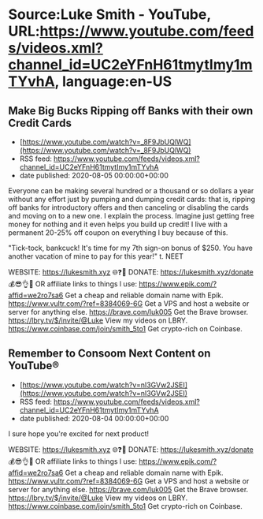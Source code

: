 # Source:Luke Smith - YouTube, URL:https://www.youtube.com/feeds/videos.xml?channel_id=UC2eYFnH61tmytImy1mTYvhA, language:en-US

## Make Big Bucks Ripping off Banks with their own Credit Cards
 - [https://www.youtube.com/watch?v=_8F9JbUQlWQ](https://www.youtube.com/watch?v=_8F9JbUQlWQ)
 - RSS feed: https://www.youtube.com/feeds/videos.xml?channel_id=UC2eYFnH61tmytImy1mTYvhA
 - date published: 2020-08-05 00:00:00+00:00

Everyone can be making several hundred or a thousand or so dollars a year without any effort just by pumping and dumping credit cards: that is, ripping off banks for introductory offers and then canceling or disabling the cards and moving on to a new one. I explain the process. Imagine just getting free money for nothing and it even helps you build up credit! I live with a permanent 20-25% off coupon on everything I buy because of this. 

"Tick-tock, bankcuck! It's time for my 7th sign-on bonus of $250. You have another vacation of mine to pay for this year!" t. NEET

WEBSITE: https://lukesmith.xyz 🌐❓🔎
DONATE: https://lukesmith.xyz/donate 💰😎👌💯
OR affiliate links to things l use:
https://www.epik.com/?affid=we2ro7sa6 Get a cheap and reliable domain name with Epik.
https://www.vultr.com/?ref=8384069-6G Get a VPS and host a website or server for anything else.
https://brave.com/luk005 Get the Brave browser.
https://lbry.tv/$/invite/@Luke View my videos on LBRY.
https://www.coinbase.com/join/smith_5to1 Get crypto-rich on Coinbase.

## Remember to Consoom Next Content on YouTube®️
 - [https://www.youtube.com/watch?v=nI3GVw2JSEI](https://www.youtube.com/watch?v=nI3GVw2JSEI)
 - RSS feed: https://www.youtube.com/feeds/videos.xml?channel_id=UC2eYFnH61tmytImy1mTYvhA
 - date published: 2020-08-04 00:00:00+00:00

I sure hope you're excited for next product!

WEBSITE: https://lukesmith.xyz 🌐❓🔎
DONATE: https://lukesmith.xyz/donate 💰😎👌💯
OR affiliate links to things l use:
https://www.epik.com/?affid=we2ro7sa6 Get a cheap and reliable domain name with Epik.
https://www.vultr.com/?ref=8384069-6G Get a VPS and host a website or server for anything else.
https://brave.com/luk005 Get the Brave browser.
https://lbry.tv/$/invite/@Luke View my videos on LBRY.
https://www.coinbase.com/join/smith_5to1 Get crypto-rich on Coinbase.

